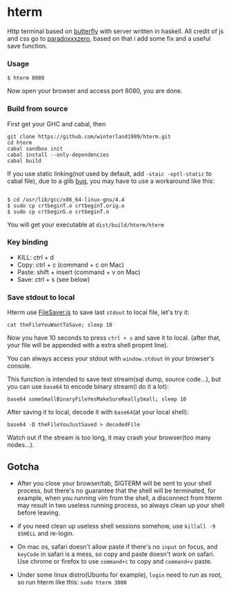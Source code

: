 hterm
=====

Http terminal based on [butterfly](https://github.com/paradoxxxzero/butterfly) with server written in haskell.
All credit of js and css go to [paradoxxxzero](https://github.com/paradoxxxzero/butterfly), based on that i add some fix and a useful save function.

### Usage

```
$ hterm 8080
```
Now open your browser and access port 8080, you are done.

### Build from source

First get your GHC and cabal, then

```
git clone https://github.com/winterland1989/hterm.git
cd hterm
cabal sandbox init
cabal install --only-dependencies
cabal build
```

If you use static linking(not used by default, add `-staic -optl-static` to cabal file), due to a glib [bug](http://stackoverflow.com/questions/6634387/c-statically-linked-shared-library), you may have to use a workaround like this:
```

$ cd /usr/lib/gcc/x86_64-linux-gnu/4.4
$ sudo cp crtbeginT.o crtbeginT.orig.o
$ sudo cp crtbeginS.o crtbeginT.o
```

You will get your executable at `dist/build/hterm/hterm`

### Key binding

+ KILL:  ctrl + d
+ Copy:  ctrl + c (command + c on Mac)
+ Paste: shift + insert (command + v on Mac)
+ Save: ctrl + s (see below)

### Save stdout to local

Hterm use [FileSaver.js](https://github.com/eligrey/FileSaver.js) to save last `stdout` to local file, let's try it:

```
cat theFileYouWantToSave; sleep 10
```

Now you have 10 seconds to press `ctrl + s` and save it to local. (after that, your file will be appended with a extra shell propmt line).

You can always access your stdout with `window.stdout` in your browser's console.

This function is intended to save text stream(sql dump, source code...), but you can use `base64` to encode binary stream(i do it a lot):

```
base64 someSmallBinaryFileYesMakeSureReallySmall; sleep 10
```

After saving it to local, decode it with `base64`(at your local shell):

```
base64 -D theFileYouJustSaved > decodedFile
```

Watch out if the stream is too long, it may crash your browser(too many nodes...).

Gotcha
------

+ After you close your browser/tab, SIGTERM will be sent to your shell process, but there's no guarantee that the shell will be terminated, for example, when you running vim from the shell, a disconnect from hterm may result in two useless running process, so always clean up your shell before leaving.

+ if you need clean up useless shell sessions somehow, use `killall -9 $SHELL` and re-login.

+ On mac os, safari doesn't allow paste if there's no `input` on focus, and `keyCode` in safari is a mess, so copy and paste doesn't work on safari. Use chrome or firefox to use `command+c` to copy and `command+v` paste.

+ Under some linux distro(Ubuntu for example), `login` need to run as root, so run hterm like this: `sudo hterm 3000`
